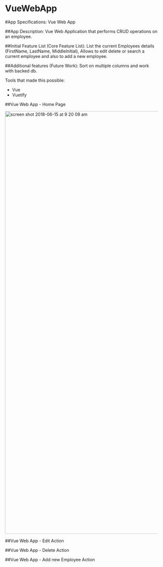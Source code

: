 # VueWebApp


#App Specifications: Vue Web App

##App Description:
Vue Web Application that performs CRUD operations on an employee. 

##Initial Feature List (Core Feature List):
List the current Employees details (FirstName, LastName, MiddleInitial), Allows to edit delete or search a current employee and also to add a new employee. 

##Additional features (Future Work):
Sort on multiple columns and work with backed db.

Tools that made this possible:
- Vue
- Vuetify

##Vue Web App -  Home Page

<img width="1391" alt="screen shot 2018-06-15 at 9 20 09 am" src="https://user-images.githubusercontent.com/11164898/41476585-3834924a-707f-11e8-8de4-b42b36a28931.png">

##Vue Web App -  Edit Action


##Vue Web App -  Delete Action


##Vue Web App -  Add new Employee Action


